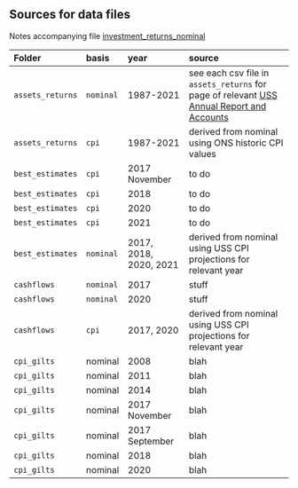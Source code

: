 ## Sources for data files 

Notes accompanying file [investment_returns_nominal](https://github.com/SussexUCU/USS/blob/5163e039a625444a155c64ddaa5351beddc16e42/data/assets_returns/nominal/1987_2021_investment_returns_nominal.csv 'investment_returns_nominal')



| Folder | basis | year | source |
|:--|:--|:--|:--| 
| `assets_returns`| `nominal`| 1987-2021 |see each csv file in `assets_returns` for page of relevant [USS Annual Report and Accounts](https://github.com/SussexUCU/USS/tree/main/docs/reports_accounts 'report_accounts') |   
| `assets_returns`| `cpi`| 1987-2021 | derived from nominal using ONS historic CPI values|   
| `best_estimates`| `cpi`| 2017 November |to do |  
| `best_estimates`| `cpi`| 2018 |to do |   
| `best_estimates`| `cpi`| 2020 |to do | 
| `best_estimates`| `cpi`| 2021 |to do | 
| `best_estimates`| `nominal`| 2017, 2018, 2020, 2021 |derived from nominal using USS CPI projections for relevant year | 
| `cashflows`| `nominal`| 2017 | stuff |   
| `cashflows`| `nominal`| 2020 | stuff |   
| `cashflows`| `cpi`| 2017, 2020 | derived from nominal using USS CPI projections for relevant year |   
| `cpi_gilts`| nominal| 2008 | blah |   
| `cpi_gilts`| nominal| 2011 | blah |   
| `cpi_gilts`| nominal| 2014 | blah |   
| `cpi_gilts`| nominal| 2017 November | blah |   
| `cpi_gilts`| nominal| 2017 September | blah |   
| `cpi_gilts`| nominal| 2018 | blah |   
| `cpi_gilts`| nominal| 2020 | blah |   
